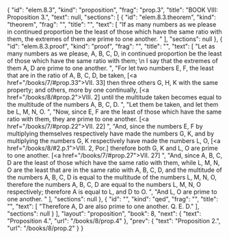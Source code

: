 {
  "id": "elem.8.3",
  "kind": "proposition",
  "frag": "prop.3",
  "title": "BOOK VIII: Proposition 3.",
  "text": null,
  "sections": [
    {
      "id": "elem.8.3.theorem",
      "kind": "theorem",
      "frag": "",
      "title": "",
      "text": [
        "If as many numbers as we please in continued proportion be the least of those which have the same ratio with them, the extremes of them are prime to one another. "
      ],
      "sections": null
    },
    {
      "id": "elem.8.3.proof",
      "kind": "proof",
      "frag": "",
      "title": "",
      "text": [
        "Let as many numbers as we please, A, B, C, D, in continued proportion be the least of those which have the same ratio with them; \n       I say that the extremes of them A, D are prime to one another. ",
        "For let two numbers E, F, the least that are in the ratio of A, B, C, D, be taken, [<a href=\"/books/7/#prop.33\">VII. 33</a>] then three others G, H, K with the same property; and others, more by one continually, [<a href=\"/books/8/#prop.2\">VIII. 2</a>] until the multitude taken becomes equal to the multitude of the numbers A, B, C, D. ",
        "Let them be taken, and let them be L, M, N, O. ",
        "Now, since E, F are the least of those which have the same ratio with them, they are prime to one another. [<a href=\"/books/7/#prop.22\">VII. 22</a>] ",
        "And, since the numbers E, F by multiplying themselves respectively have made the numbers G, K, and by multiplying the numbers G, K respectively have made the numbers L, O, [<a href=\"/books/8/#2.p.1\">VIII. 2, Por.</a>] therefore both G, K and L, O are prime to one another. [<a href=\"/books/7/#prop.27\">VII. 27</a>] ",
        "And, since A, B, C, D are the least of those which have the same ratio with them, while L, M, N, O are the least that are in the same ratio with A, B, C, D, and the multitude of the numbers A, B, C, D is equal to the multitude of the numbers L, M, N, O, therefore the numbers A, B, C, D are equal to the numbers L, M, N, O respectively; therefore A is equal to L, and D to O. ",
        "And L, O are prime to one another. "
      ],
      "sections": null
    },
    {
      "id": "",
      "kind": "qed",
      "frag": "",
      "title": "",
      "text": [
        "Therefore A, D are also prime to one another. Q. E. D."
      ],
      "sections": null
    }
  ],
  "layout": "proposition",
  "book": 8,
  "next": {
    "text": "Proposition 4.",
    "url": "/books/8/prop.4"
  },
  "prev": {
    "text": "Proposition 2.",
    "url": "/books/8/prop.2"
  }
}
